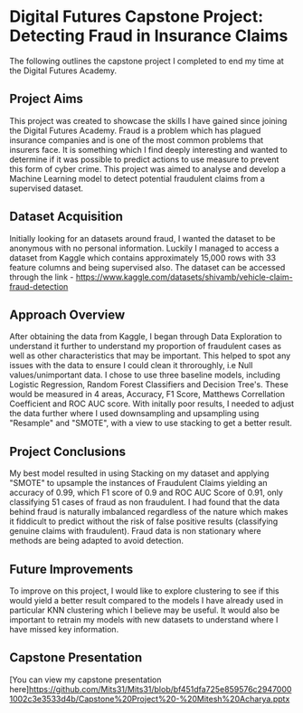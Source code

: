 Digital Futures Capstone Project: Detecting Fraud in Insurance Claims
======
The following outlines the capstone project I completed to end my time at the Digital Futures Academy.

Project Aims
------
This project was created to showcase the skills I have gained since joining the Digital Futures Academy.
Fraud is a problem which has plagued insurance companies and is one of the most common problems that insurers face. It is something
which I find deeply interesting and wanted to determine if it was possible to predict actions to use measure to prevent this form of
cyber crime. This project was aimed to analyse and develop a Machine Learning model to detect potential fraudulent claims from a 
supervised dataset. 

Dataset Acquisition
------

Initially looking for an datasets around fraud, I wanted the dataset to be anonymous with no personal information. Luckily
I managed to access a dataset from Kaggle which contains approximately 15,000 rows with 33 feature columns and being supervised
also. The dataset can be accessed through the link - https://www.kaggle.com/datasets/shivamb/vehicle-claim-fraud-detection


Approach Overview
------
After obtaining the data from Kaggle, I began through Data Exploration to understand it further to understand my proportion
of fraudulent cases as well as other characteristics that may be important. This helped to spot any issues with the data to
ensure I could clean it throroughly, i.e Null values/unimportant data. I chose to use three baseline models, including
Logistic Regression, Random Forest Classifiers and Decision Tree's. These would be measured in 4 areas, Accuracy, F1 Score,
Matthews Correllation Coefficient and ROC AUC score. With initally poor results, I needed to adjust the data further where
I used downsampling and upsampling using "Resample" and "SMOTE", with a view to use stacking to get a better result.

Project Conclusions
------
My best model resulted in using Stacking on my dataset and applying "SMOTE" to upsample the instances of Fraudulent Claims yielding
an accuracy of 0.99, which F1 score of 0.9 and ROC AUC Score of 0.91, only classifying 51 cases of fraud as non fraudulent.
I had found that the data behind fraud is naturally imbalanced regardless of the nature which makes it fiddicult to predict without
the risk of false positive results (classifying genuine claims with fraudulent). Fraud data is non stationary where methods are
being adapted to avoid detection.

Future Improvements
------
To improve on this project, I would like to explore clustering to see if this would yield a better result compared to the models
I have already used in particular KNN clustering which I believe may be useful. It would also be important to retrain my models
with new datasets to understand where I have missed key information. 

Capstone Presentation
------
[You can view my capstone presentation here]https://github.com/Mits31/Mits31/blob/bf451dfa725e859576c29470001002c3e3533d4b/Capstone%20Project%20-%20Mitesh%20Acharya.pptx

